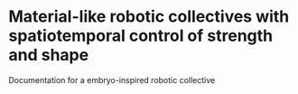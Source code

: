 # Material-like robotic collectives with spatiotemporal control of strength and shape
Documentation for a embryo-inspired robotic collective

